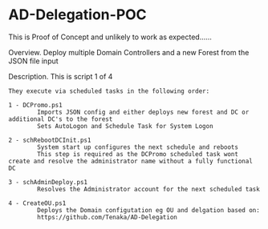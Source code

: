 # AD-Delegation-POC

This is Proof of Concept and unlikely to work as expected......

Overview.
    Deploy multiple Domain Controllers and a new Forest from the JSON file input
    
Description.
    This is script 1 of 4

    They execute via scheduled tasks in the following order:

    1 - DCPromo.ps1
            Imports JSON config and either deploys new forest and DC or additional DC's to the forest
            Sets AutoLogon and Schedule Task for System Logon

    2 - schRebootDCInit.ps1
            System start up configures the next schedule and reboots
            This step is required as the DCPromo scheduled task wont create and resolve the administrator name without a fully functional DC
            
    3 - schAdminDeploy.ps1
            Resolves the Administrator account for the next scheduled task

    4 - CreateOU.ps1
            Deploys the Domain configutation eg OU and delgation based on:
            https://github.com/Tenaka/AD-Delegation
           
          
